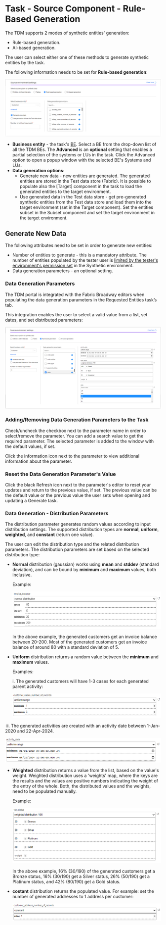 # Task - Source Component - Rule-Based Generation

The TDM supports 2 modes of synthetic entities' generation:

- Rule-based generation.
- AI-based generation.

The user can select either one of these methods to generate synthetic entities by the task.

The following information needs to be set for **Rule-based generation**:

![rule based](images/task_source_rule_based_gen.png)

- **Business entity** - the task's [BE](https://github.com/k2view-academy/K2View-Academy/blob/Academy_8.0_TDM_9.0/articles/TDM/tdm_gui/04_tdm_gui_business_entity_window.md). Select a BE from the drop-down list of all the TDM BEs. The **Advanced** is an **optional** setting that enables a partial selection of the systems or LUs in the task. Click the Advanced option to open a popup window with the selected BE's Systems and LUs. 
- **Data generation options**:
  - Generate new data - new entities are generated. The generated entities are stored in the Test data store (Fabric). It is possible to populate also the [Target] component in the task to load the generated entities to the target environment.
  - Use generated data in the Test data store - get pre-generated synthetic entities from the Test data store and load them into the target environment (set in the Target component). Set the entities subset in the Subset component and set the target environment in the target environment.

## Generate New Data 

The following attributes need to be set in order to generate new entities:

- Number of entities to generate - this is a mandatory attribute. The number of entities populated by the tester user is [limited by the tester's environment's permission set](10_environment_roles_tab.md#read-and-write-and-number-of-entities) in the Synthetic environment. 
- Data generation parameters - an optional setting.

### Data Generation Parameters

The TDM portal is integrated with the Fabric Broadway editors when populating the data generation parameters in the Requested Entities task’s tab.

This integration enables the user to select a valid value from a list, set dates, and set distributed parameters:

![data generation params](images/generate_task_data_generation_params.png)

### Adding/Removing Data Generation Parameters to the Task 

Check/uncheck the checkbox next to the parameter name in order to select/remove the parameter. You can add a search value to get the required parameter. The selected parameter is added to the window with the default values, if set.

Click the information icon next to the parameter to view additional information about the parameter.

### Reset the Data Generation Parameter's Value

Click the black Refresh icon next to the parameter's editor to reset your updates and return to the previous value, if set. The previous value can be the default value or the previous value the user sets when opening and updating a Generate task.

### Data Generation - Distribution Parameters

The distribution parameter generates random values according to input distribution settings. The supported distribution types are **normal**, **uniform**, **weighted**, and **constant** (return one value).

The user can edit the distribution type and the related distribution parameters. The distribution parameters are set based on the selected distribution type:

- **Normal** distribution (gaussian) works using **mean** and **stddev** (standard deviation), and can be bound by **minimum** and **maximum** values, both inclusive.

  Example:

  ![normal dist](images/normal_dist_example.png)

  In the above example, the generated customers get an invoice balance between 20-200. Most of the generated customers get an invoice balance of around 80 with a standard deviation of 5.

   

- **Uniform** distribution returns a random value between the **minimum** and **maximum** values.

  Examples:

  i. The generated customers will have 1-3 cases for each generated parent activity:

  ![normal dist](images/uniform_dist_example.png)

 

​	ii. The generated activities are created with an activity date between 1-Jan-2020 and 22-Apr-2024.  

![normal dist](images/uniform_dist_example2.png)

- **Weighted** distribution returns a value from the list, based on the value's weight. Weighted distribution uses a 'weights' map, where the keys are the results and the values are positive numbers indicating the weight of the entry of the whole. Both, the distributed values and the weights, need to be populated manually.

  Example:

  ![weighted dist example](images/weighted_dist_example.png)

  In the above example, 16% (30/190) of the generated customers get a Bronze status, 16% (30/190) get a Silver status, 26% (50/190) get a Platinum status, and 42% (80/190) get a Gold status.

  

- **costant** distribution returns the populated value. For example: set the number of generated addresses to 1 address per customer:

  

  ![const](images/const_dist_example.png)

​	

